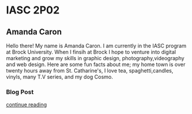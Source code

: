 # IASC 2P02 

## Amanda Caron

Hello there! My name is Amanda Caron. I am currently in the IASC program at Brock University. When I finsih at Brock I hope to venture into digital marketing and grow my skills in graphic design, photography,videography and web design. Here are some fun facts about me; my home town is over twenty hours away from St. Catharine's, I love tea, spaghetti,candles, vinyls, many T.V series, and my dog Cosmo. 






### Blog Post

[continue reading](blog.md)
